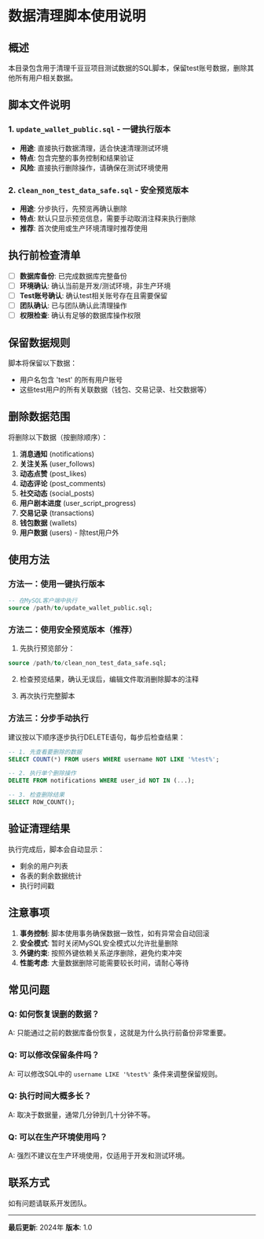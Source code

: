 # 数据清理脚本使用说明

## 概述
本目录包含用于清理千豆豆项目测试数据的SQL脚本，保留test账号数据，删除其他所有用户相关数据。

## 脚本文件说明

### 1. `update_wallet_public.sql` - 一键执行版本
- **用途**: 直接执行数据清理，适合快速清理测试环境
- **特点**: 包含完整的事务控制和结果验证
- **风险**: 直接执行删除操作，请确保在测试环境使用

### 2. `clean_non_test_data_safe.sql` - 安全预览版本  
- **用途**: 分步执行，先预览再确认删除
- **特点**: 默认只显示预览信息，需要手动取消注释来执行删除
- **推荐**: 首次使用或生产环境清理时推荐使用

## 执行前检查清单

- [ ] **数据库备份**: 已完成数据库完整备份
- [ ] **环境确认**: 确认当前是开发/测试环境，非生产环境  
- [ ] **Test账号确认**: 确认test相关账号存在且需要保留
- [ ] **团队确认**: 已与团队确认此清理操作
- [ ] **权限检查**: 确认有足够的数据库操作权限

## 保留数据规则

脚本将保留以下数据：
- 用户名包含 'test' 的所有用户账号
- 这些test用户的所有关联数据（钱包、交易记录、社交数据等）

## 删除数据范围

将删除以下数据（按删除顺序）：
1. **消息通知** (notifications)
2. **关注关系** (user_follows) 
3. **动态点赞** (post_likes)
4. **动态评论** (post_comments)
5. **社交动态** (social_posts)
6. **用户剧本进度** (user_script_progress)
7. **交易记录** (transactions)
8. **钱包数据** (wallets)
9. **用户数据** (users) - 除test用户外

## 使用方法

### 方法一：使用一键执行版本
```sql
-- 在MySQL客户端中执行
source /path/to/update_wallet_public.sql;
```

### 方法二：使用安全预览版本（推荐）
1. 先执行预览部分：
```sql
source /path/to/clean_non_test_data_safe.sql;
```

2. 检查预览结果，确认无误后，编辑文件取消删除脚本的注释

3. 再次执行完整脚本

### 方法三：分步手动执行
建议按以下顺序逐步执行DELETE语句，每步后检查结果：

```sql
-- 1. 先查看要删除的数据
SELECT COUNT(*) FROM users WHERE username NOT LIKE '%test%';

-- 2. 执行单个删除操作
DELETE FROM notifications WHERE user_id NOT IN (...);

-- 3. 检查删除结果
SELECT ROW_COUNT();
```

## 验证清理结果

执行完成后，脚本会自动显示：
- 剩余的用户列表
- 各表的剩余数据统计
- 执行时间戳

## 注意事项

1. **事务控制**: 脚本使用事务确保数据一致性，如有异常会自动回滚
2. **安全模式**: 暂时关闭MySQL安全模式以允许批量删除
3. **外键约束**: 按照外键依赖关系逆序删除，避免约束冲突
4. **性能考虑**: 大量数据删除可能需要较长时间，请耐心等待

## 常见问题

### Q: 如何恢复误删的数据？
A: 只能通过之前的数据库备份恢复，这就是为什么执行前备份非常重要。

### Q: 可以修改保留条件吗？
A: 可以修改SQL中的 `username LIKE '%test%'` 条件来调整保留规则。

### Q: 执行时间大概多长？
A: 取决于数据量，通常几分钟到几十分钟不等。

### Q: 可以在生产环境使用吗？
A: 强烈不建议在生产环境使用，仅适用于开发和测试环境。

## 联系方式

如有问题请联系开发团队。

---
**最后更新**: 2024年
**版本**: 1.0

